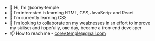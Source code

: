 - 👋 Hi, I’m @corey-temple
- 👀 I’m interested in learning HTML, CSS, JavaScript and React
- 🌱 I’m currently learning CSS
- 💞️ I’m looking to collaborate on my weaknesses in an effort to improve my skillset and hopefully, one day, become a front end developer
- 📫 How to reach me - corey.temple@gmail.com
